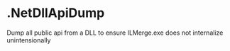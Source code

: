 # .NetDllApiDump
Dump all public api from a DLL to ensure ILMerge.exe does not internalize unintensionally
